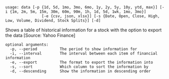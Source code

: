 ```
usage: data [-p {1d, 5d, 1mo, 3mo, 6mo, 1y, 2y, 5y, 10y, ytd, max}] [-i {1m, 2m, 5m, 15m, 30m, 60m, 90m, 1h, 1d, 5d, 1wk, 1mo, 3mo}]
                [-e {csv, json, xlsx}] [-s {Date, Open, Close, High, Low, Volume, Dividend, Stock Splits}] [-d]
```

Shows a table of historical information for a stock with the option to export the data [Source: Yahoo Finance]

```
optional arguments:
  -p, --period          The period to show information for
  -i, --interval        The interval between each item of financial information
  -e, --export          The format to export the information into
  -s, --sort            Which column to sort the information by
  -d, --descending      Show the information in descending order
```
